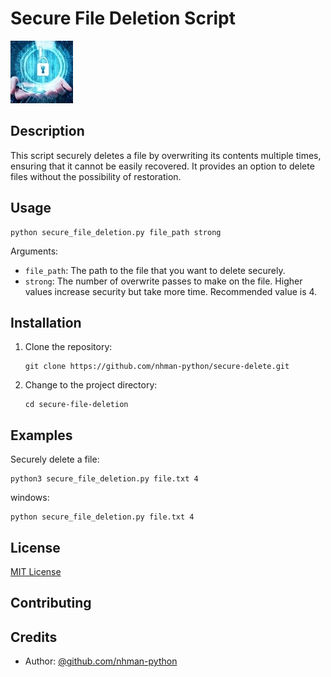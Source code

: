 
   # Secure File Deletion Script

   ![Secure File Deletion Banner](https://github.com/nhman-python/secure-delete/blob/main/logo.png)

   ## Description

   This script securely deletes a file by overwriting its contents multiple times, ensuring that it cannot be easily recovered. It provides an option to delete files without the possibility of restoration.

   ## Usage

   ```
   python secure_file_deletion.py file_path strong
   ```

   Arguments:
   - `file_path`: The path to the file that you want to delete securely.
   - `strong`: The number of overwrite passes to make on the file. Higher values increase security but take more time. Recommended value is 4.

   ## Installation

   1. Clone the repository:
      ```
      git clone https://github.com/nhman-python/secure-delete.git
      ```

   2. Change to the project directory:
      ```
      cd secure-file-deletion
      ```

   ## Examples

   Securely delete a file:
   ```shell
   python3 secure_file_deletion.py file.txt 4
   ```
   windows:
   ```shell
   python secure_file_deletion.py file.txt 4
   ```

   ## License

   [MIT License](https://github.com/nhman-python/secure-delete/blob/main/LICENSE)

   ## Contributing

   ## Credits

   - Author: [@github.com/nhman-python](https://github.com/nhman-python)
